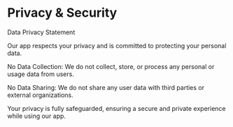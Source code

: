 # Privacy & Security

Data Privacy Statement

Our app respects your privacy and is committed to protecting your personal data.

No Data Collection: We do not collect, store, or process any personal or usage data from users.

No Data Sharing: We do not share any user data with third parties or external organizations.

Your privacy is fully safeguarded, ensuring a secure and private experience while using our app.
